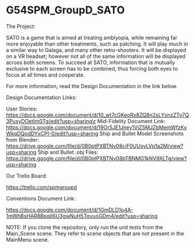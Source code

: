 # G54SPM_GroupD_SATO

The Project:

SATO is a game that is aimed at treating amblyopia, while remaining far more enjoyable than other treatments, 
such as patching.  It will play much in a similar way to Galaga, and many other retro-shooters.  It will
be displayed on a VR headset; however not all of the same information will be displayed across both screens.
To succeed at SATO, information that is mutually exclusive to each screen has to be combined, thus forcing
both eyes to focus at all times and cooperate.

For more information, read the Design Documentation in the link below.

Design Documentation Links:

User Stories: https://docs.google.com/document/d/10_wt7cGKeoRx8ZQ8n2sLYxnzZTv7Q3PusyDOetIm0Tg/edit?usp=sharing\r
Mid-Fidelity Document Link: https://docs.google.com/document/d/19Or5JE1Jney1VjZ5MJZbMemWfzKyWkqDQodDYxCPI-0/edit?usp=sharing
Ship and Bullet Model Screenshots from Blender: https://drive.google.com/file/d/0B0ptPXBTNv08cjF0UUsyLVp1a2M/view?usp=sharing
Ship and Bullet .obj Files: https://drive.google.com/file/d/0B0ptPXBTNv08bTBNMG1kNV9XLTg/view?usp=sharing

Our Trello Board:

https://trello.com/spmgroupd

Conventions Document Link:

https://docs.google.com/document/d/1GmDLD1p4A-1mWhBsHAR8BpqlI6U3gwNuH5TqvuoGDm4/edit?usp=sharing

NOTE: If you clone the repository, only run the unit tests from the Main_Scene scene.  They refer
to scene objects that are not present in the MainMenu scene.